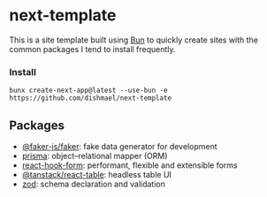 # next-template
This is a site template built using [Bun](https://bun.sh) to quickly create sites with the common packages I tend to install frequently.

### Install
```
bunx create-next-app@latest --use-bun -e https://github.com/dishmael/next-template
```

## Packages
- [@faker-js/faker](https://fakerjs.dev): fake data generator for development
- [prisma](https://www.prisma.io): object–relational mapper (ORM)
- [react-hook-form](https://react-hook-form.com): performant, flexible and extensible forms
- [@tanstack/react-table](https://tanstack.com/table/latest): headless table UI
- [zod](https://zod.dev): schema declaration and validation
